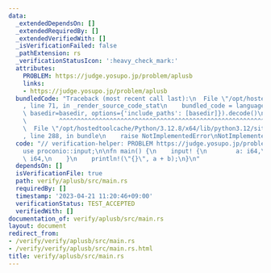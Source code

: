```yaml
---
data:
  _extendedDependsOn: []
  _extendedRequiredBy: []
  _extendedVerifiedWith: []
  _isVerificationFailed: false
  _pathExtension: rs
  _verificationStatusIcon: ':heavy_check_mark:'
  attributes:
    PROBLEM: https://judge.yosupo.jp/problem/aplusb
    links:
    - https://judge.yosupo.jp/problem/aplusb
  bundledCode: "Traceback (most recent call last):\n  File \"/opt/hostedtoolcache/Python/3.12.8/x64/lib/python3.12/site-packages/onlinejudge_verify/documentation/build.py\"\
    , line 71, in _render_source_code_stat\n    bundled_code = language.bundle(stat.path,\
    \ basedir=basedir, options={'include_paths': [basedir]}).decode()\n          \
    \         ^^^^^^^^^^^^^^^^^^^^^^^^^^^^^^^^^^^^^^^^^^^^^^^^^^^^^^^^^^^^^^^^^^^^^^^^^^^^^^^^^\n\
    \  File \"/opt/hostedtoolcache/Python/3.12.8/x64/lib/python3.12/site-packages/onlinejudge_verify/languages/rust.py\"\
    , line 288, in bundle\n    raise NotImplementedError\nNotImplementedError\n"
  code: "// verification-helper: PROBLEM https://judge.yosupo.jp/problem/aplusb\n\n\
    use proconio::input;\n\nfn main() {\n    input! {\n        a: i64,\n        b:\
    \ i64,\n    }\n    println!(\"{}\", a + b);\n}\n"
  dependsOn: []
  isVerificationFile: true
  path: verify/aplusb/src/main.rs
  requiredBy: []
  timestamp: '2023-04-21 11:20:46+09:00'
  verificationStatus: TEST_ACCEPTED
  verifiedWith: []
documentation_of: verify/aplusb/src/main.rs
layout: document
redirect_from:
- /verify/verify/aplusb/src/main.rs
- /verify/verify/aplusb/src/main.rs.html
title: verify/aplusb/src/main.rs
---
```

